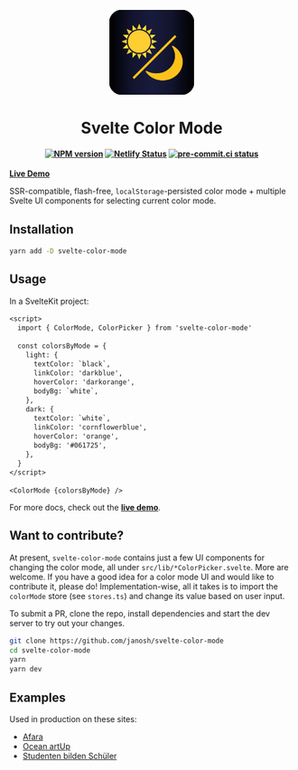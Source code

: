 <p align="center">
  <img src="static/favicon.svg" alt="Svelte Color Mode" height=150>
</p>

<h1 align="center">Svelte Color Mode</h1>

<h4 align="center">

[![NPM version](https://img.shields.io/npm/v/svelte-color-mode?color=blue&logo=NPM)](https://npmjs.com/package/svelte-color-mode)
[![Netlify Status](https://api.netlify.com/api/v1/badges/0238699e-17a8-4423-85de-a5ca30baff0d/deploy-status)](https://app.netlify.com/sites/svelte-color-mode/deploys)
[![pre-commit.ci status](https://results.pre-commit.ci/badge/github/janosh/svelte-color-mode/main.svg)](https://results.pre-commit.ci/latest/github/janosh/svelte-color-mode/main)

</h4>

**[Live Demo](https://svelte-color-mode.netlify.app)**

SSR-compatible, flash-free, `localStorage`-persisted color mode + multiple Svelte UI components for selecting current color mode.

## Installation

```sh
yarn add -D svelte-color-mode
```

## Usage

In a SvelteKit project:

```svelte
<script>
  import { ColorMode, ColorPicker } from 'svelte-color-mode'

  const colorsByMode = {
    light: {
      textColor: `black`,
      linkColor: 'darkblue',
      hoverColor: 'darkorange',
      bodyBg: `white`,
    },
    dark: {
      textColor: `white`,
      linkColor: 'cornflowerblue',
      hoverColor: 'orange',
      bodyBg: '#061725',
    },
  }
</script>

<ColorMode {colorsByMode} />
```

For more docs, check out the **[live demo](https://svelte-color-mode.netlify.app)**.

## Want to contribute?

At present, `svelte-color-mode` contains just a few UI components for changing the color mode, all under `src/lib/*ColorPicker.svelte`. More are welcome. If you have a good idea for a color mode UI and would like to contribute it, please do! Implementation-wise, all it takes is to import the `colorMode` store (see `stores.ts`) and change its value based on user input.

To submit a PR, clone the repo, install dependencies and start the dev server to try out your changes.

```sh
git clone https://github.com/janosh/svelte-color-mode
cd svelte-color-mode
yarn
yarn dev
```

## Examples

Used in production on these sites:

- [Afara](https://afara.foundation)
- [Ocean artUp](https://ocean-artup.eu)
- [Studenten bilden Schüler](https://studenten-bilden-schueler.de)
